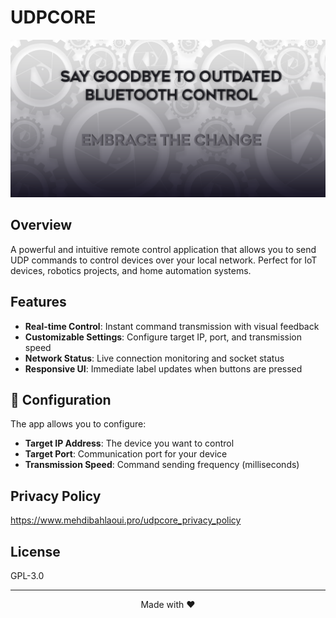 # UDPCORE

![Alt text](images/feature_graphic.png)

## Overview
A powerful and intuitive remote control application that allows you to send UDP commands to control devices over your local network. Perfect for IoT devices, robotics projects, and home automation systems.

## Features
- **Real-time Control**: Instant command transmission with visual feedback
- **Customizable Settings**: Configure target IP, port, and transmission speed
- **Network Status**: Live connection monitoring and socket status
- **Responsive UI**: Immediate label updates when buttons are pressed

## 🔧 Configuration

The app allows you to configure:
- **Target IP Address**: The device you want to control
- **Target Port**: Communication port for your device
- **Transmission Speed**: Command sending frequency (milliseconds)

## Privacy Policy
https://www.mehdibahlaoui.pro/udpcore_privacy_policy

## License
GPL-3.0

---

<div align="center">
  Made with ❤️ 
</div>
